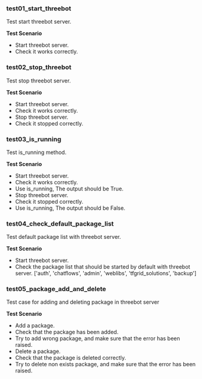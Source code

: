 ### test01_start_threebot

Test start threebot server.

**Test Scenario**

- Start threebot server.
- Check it works correctly.

### test02_stop_threebot

Test stop threebot server.

**Test Scenario**

- Start threebot server.
- Check it works correctly.
- Stop threebot server.
- Check it stopped correctly.

### test03_is_running

Test is_running method.

**Test Scenario**

- Start threebot server.
- Check it works correctly.
- Use is_running, The output should be True.
- Stop threebot server.
- Check it stopped correctly.
- Use is_running, The output should be False.

### test04_check_default_package_list

Test default package list with threebot server.

**Test Scenario**

- Start threebot server.
- Check the package list that should be started by default with threebot server.
['auth', 'chatflows', 'admin', 'weblibs', 'tfgrid_solutions', 'backup']

### test05_package_add_and_delete

Test case for adding and deleting package in threebot server

**Test Scenario**

- Add a package.
- Check that the package has been added.
- Try to add wrong package, and make sure that the error has been raised.
- Delete a package.
- Check that the package is deleted correctly.
- Try to delete non exists package, and make sure that the error has been raised.
